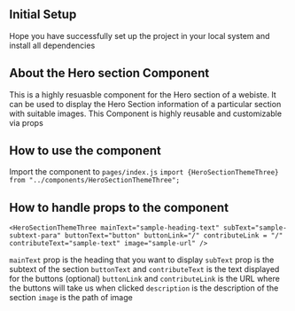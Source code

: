 ## Initial Setup

Hope you have successfully set up the project in your local system and install all dependencies

## About the Hero section Component

This is a highly resuasble component for the Hero section of a webiste. It can be used to display the Hero Section information of a particular section with suitable images. This Component is highly reusable and customizable via props

## How to use the component

Import the component to `pages/index.js`
`import {HeroSectionThemeThree} from "../components/HeroSectionThemeThree";`

## How to handle props to the component

```
<HeroSectionThemeThree mainText="sample-heading-text" subText="sample-subtext-para" buttonText="button" buttonLink="/" contributeLink = "/" contributeText="sample-text" image="sample-url" />
```

`mainText` prop is the heading that you want to display
`subText` prop is the subtext of the section
`buttonText` and `contributeText` is the text displayed for the buttons (optional)
`buttonLink` and `contributeLink` is the URL where the buttons will take us when clicked
`description` is the description of the section
`image` is the path of image
